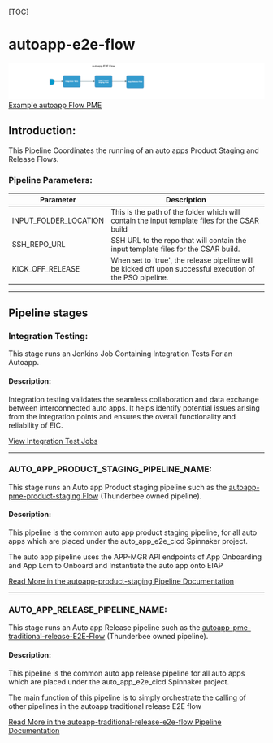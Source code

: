 [TOC]

# autoapp-e2e-flow

![autoapp_e2e_flow](../diagrams/autoapp_e2e_flow.png)
[Example autoapp Flow PME](https://spinnaker.rnd.gic.ericsson.se/#/applications/autoapp-pme-e2e-cicd/executions?pipeline=eric-oss-pme-E2E-Flow)

## Introduction:
This Pipeline Coordinates the running of an auto apps Product Staging and Release Flows.

### Pipeline Parameters:
| Parameter | Description |
|-----|-----|
| INPUT_FOLDER_LOCATION | This is the path of the folder which will contain the input template files for the CSAR build |
| SSH_REPO_URL | SSH URL to the repo that will contain the input template files for the CSAR build. |
| KICK_OFF_RELEASE | When set to 'true', the release pipeline will be kicked off upon successful execution of the PSO pipeline. |
 * * *


## Pipeline stages

### Integration Testing:

This stage runs an Jenkins Job Containing Integration Tests For an Autoapp.

#### Description:
Integration testing validates the seamless collaboration and data exchange between interconnected auto apps. It helps identify potential issues arising from the integration points and ensures the overall functionality and reliability of EIC.

[View Integration Test Jobs](https://fem5s11-eiffel216.eiffel.gic.ericsson.se:8443/jenkins/view/AUTOAPP)
* * *
### AUTO_APP_PRODUCT_STAGING_PIPELINE_NAME:

This stage runs an Auto app Product staging pipeline such as the [autoapp-pme-product-staging Flow](https://spinnaker.rnd.gic.ericsson.se/#/applications/autoapp-pme-e2e-cicd/executions/configure/6c5d6b66-f5e4-47b7-8ef3-0fd2172b4a7f) (Thunderbee owned pipeline).

#### Description:
This pipeline is the common auto app product staging pipeline, for all auto apps which are placed under the auto_app_e2e_cicd Spinnaker project.

The auto app pipeline uses the APP-MGR API endpoints of App Onboarding and App Lcm to Onboard and Instantiate the auto app onto EIAP

[Read More in the autoapp-product-staging Pipeline Documentation](../../../auto_app_product_staging/auto_app_product_staging_parent_flows/documentation/autoapp-product-staging.md)
* * *

### AUTO_APP_RELEASE_PIPELINE_NAME:

This stage runs an Auto app Release pipeline such as the [autoapp-pme-traditional-release-E2E-Flow](https://spinnaker.rnd.gic.ericsson.se/#/applications/autoapp-pme-e2e-cicd/executions/configure/a8a1d903-c8b8-43cf-ae54-1249cefa1f56) (Thunderbee owned pipeline).

#### Description:
This pipeline is the common auto app release pipeline for all auto apps which are placed under the auto_app_e2e_cicd Spinnaker project.

The main function of this pipeline is to simply orchestrate the calling of other pipelines in the autoapp traditional release E2E flow

[Read More in the autoapp-traditional-release-e2e-flow Pipeline Documentation](../../../auto_app_release/auto_app_release_parent_flows/documentation/autoapp-traditional-release-e2e-flow.md)
